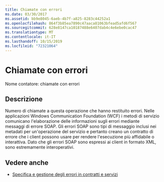 ```yaml
---
title: Chiamate con errori
ms.date: 03/30/2017
ms.assetid: bb9e8045-6aeb-4b7f-a825-8283c44252a1
ms.openlocfilehash: 864f3b85ea7890c47aaca81063bfead5afd6f567
ms.sourcegitcommit: 628e8147ca10187488e6407dab4c4e6ebe0cac47
ms.translationtype: MT
ms.contentlocale: it-IT
ms.lasthandoff: 10/15/2019
ms.locfileid: "72321064"
---
```

# <a name="calls-faulted"></a>Chiamate con errori
Nome contatore: chiamate con errori  
  
## <a name="description"></a>Descrizione  
 Numero di chiamate a questa operazione che hanno restituito errori. Nelle applicazioni Windows Communication Foundation (WCF) i metodi di servizio comunicano l'elaborazione delle informazioni sugli errori mediante messaggi di errore SOAP. Gli errori SOAP sono tipi di messaggio inclusi nei metadati per un'operazione del servizio e pertanto creano un contratto di errore che i client possono usare per rendere l'esecuzione più affidabile o interattiva. Dato che gli errori SOAP sono espressi ai client in formato XML, sono estremamente interoperativi.  
  
## <a name="see-also"></a>Vedere anche

- [Specifica e gestione degli errori in contratti e servizi](../../specifying-and-handling-faults-in-contracts-and-services.md)
